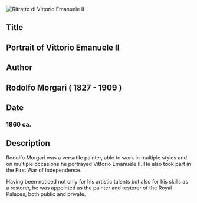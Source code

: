 ![Ritratto di Vittorio Emanuele II](./rodolfo-morgari-ritratto-vittorio-emanuele-ii.jpg)

## Title
## Portrait of Vittorio Emanuele II

## Author
## Rodolfo Morgari ( 1827 - 1909 )

## Date
### 1860 ca.

## Description

Rodolfo Morgari was a versatile painter, able to work in multiple styles and on multiple occasions he portrayed Vittorio Emanuele II. 
He also took part in the First War of Independence.

Having been noticed not only for his artistic talents but also for his skills as a restorer, he was appointed as the painter and restorer of the Royal Palaces, both public and private.